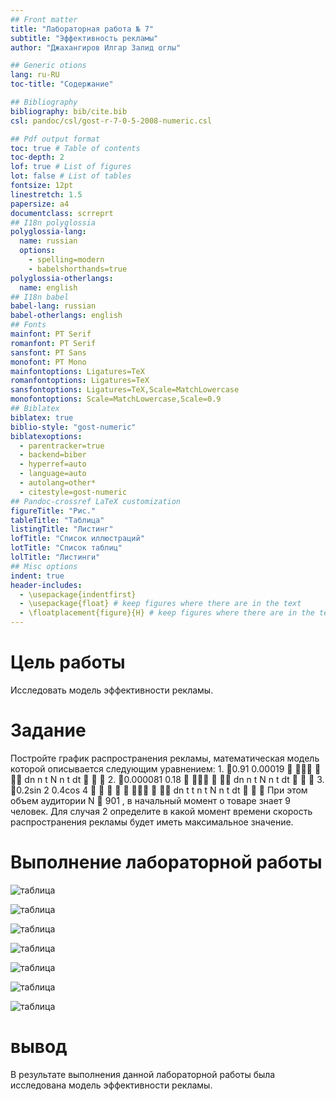 ```yaml
---
## Front matter
title: "Лабораторная работа № 7"
subtitle: "Эффективность рекламы"
author: "Джахангиров Илгар Залид оглы"

## Generic otions
lang: ru-RU
toc-title: "Содержание"

## Bibliography
bibliography: bib/cite.bib
csl: pandoc/csl/gost-r-7-0-5-2008-numeric.csl

## Pdf output format
toc: true # Table of contents
toc-depth: 2
lof: true # List of figures
lot: false # List of tables
fontsize: 12pt
linestretch: 1.5
papersize: a4
documentclass: scrreprt
## I18n polyglossia
polyglossia-lang:
  name: russian
  options:
	- spelling=modern
	- babelshorthands=true
polyglossia-otherlangs:
  name: english
## I18n babel
babel-lang: russian
babel-otherlangs: english
## Fonts
mainfont: PT Serif
romanfont: PT Serif
sansfont: PT Sans
monofont: PT Mono
mainfontoptions: Ligatures=TeX
romanfontoptions: Ligatures=TeX
sansfontoptions: Ligatures=TeX,Scale=MatchLowercase
monofontoptions: Scale=MatchLowercase,Scale=0.9
## Biblatex
biblatex: true
biblio-style: "gost-numeric"
biblatexoptions:
  - parentracker=true
  - backend=biber
  - hyperref=auto
  - language=auto
  - autolang=other*
  - citestyle=gost-numeric
## Pandoc-crossref LaTeX customization
figureTitle: "Рис."
tableTitle: "Таблица"
listingTitle: "Листинг"
lofTitle: "Список иллюстраций"
lotTitle: "Список таблиц"
lolTitle: "Листинги"
## Misc options
indent: true
header-includes:
  - \usepackage{indentfirst}
  - \usepackage{float} # keep figures where there are in the text
  - \floatplacement{figure}{H} # keep figures where there are in the text
---
```


# Цель работы

Исследовать модель эффективности рекламы.

# Задание

Постройте график распространения рекламы, математическая модель которой описывается
следующим уравнением:
1.
0.91 0.00019    
dn n t N n t
dt
  
2.
0.000081 0.18    
dn n t N n t
dt
  
3.
0.2sin 2 0.4cos 4        
dn t t n t N n t
dt
  
При этом объем аудитории
N  901
, в начальный момент о товаре знает 9 человек. Для
случая 2 определите в какой момент времени скорость распространения рекламы будет
иметь максимальное значение.

# Выполнение лабораторной работы 

![таблица](image/1.png)

![таблица](image/2.png)

![таблица](image/3.png)

![таблица](image/4.png)

![таблица](image/5.png)

![таблица](image/6.png)

![таблица](image/7.png)


# вывод

В результате выполнения данной лабораторной работы была исследована модель эффективности рекламы.